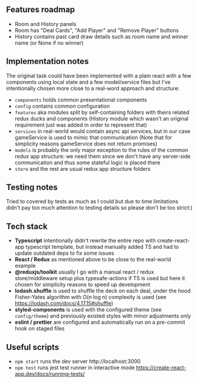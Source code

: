 ## Features roadmap

- Room and History panels
- Room has "Deal Cards", "Add Player" and "Remove Player" buttons
- History contains past card draw details such as room name and winner name (or None if no winner)

## Implementation notes

The original task could have been implemented with a plain react with a few components using local state and a few model/service files but I've intentionally chosen more close to a real-word approach and structure:

- `components` holds common presentational components
- `config` contains common configuration
- `features` aka modules split by self-containing folders with theirs related redux ducks and components (History module which wasn't an original requirement just was added in order to represent that)
- `services` in real-world would contain async api services, but in our case gameService is used to mimic that communication (Note that for simplicity reasons gameService does not return promises)
- `models` is probably the only major exception to the rules of the common redux app structure: we need them since we don't have any server-side communication and thus some stateful logic is placed there
- `store` and the rest are usual redux app structure folders

## Testing notes

Tried to covered by tests as much as I could but due to time limitations didn't pay too much attention to testing details so please don't be too strict:)

## Tech stack

- **Typescript** intentionally didn't rewrite the entire repo with create-react-app typescript template, but instead manually added TS and had to update outdated deps to fix some issues
- **React / Redux** as mentioned above to be close to the real-world example
- **@reduxjs/toolkit** usually I go with a manual react / redux store/middleware setup plus typesafe-actions if TS is used but here it chosen for simplicity reasons to speed up development
- **lodash.shuffle** is used to shuffle the deck on each deal, under the hood Fisher-Yates algorithm with O(n log n) complexity is used (see https://lodash.com/docs/4.17.15#shuffle)
- **styled-components** is used with the configured theme (see `config/theme`) and previously existed styles with minor adjustments only
- **eslint / prettier** are configured and automatically run on a pre-commit hook on staged files

## Useful scripts

- `npm start` runs the dev server http://localhost:3000
- `npm test` runs jest test runner in interactive mode https://create-react-app.dev/docs/running-tests/
